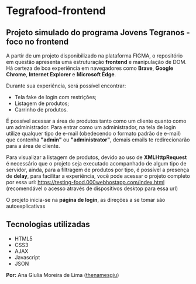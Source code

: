 # Tegrafood-frontend
## Projeto simulado do programa Jovens Tegranos - foco no frontend

A partir de um projeto disponibilizado na plataforma FIGMA, o repositório em questão apresenta uma estruturação **frontend** e manipulação de DOM. Há certeza de boa experiência em navegadores como **Brave**, **Google Chrome**, **Internet Explorer** e **Microsoft Edge**.

Durante sua experiência, será possível encontrar: 
- Tela fake de login com restrições; 
- Listagem de produtos; 
- Carrinho de produtos.

É possível acessar a área de produtos tanto como um cliente quanto como um administrador. Para entrar como um administrador, na tela de login utilize qualquer tipo de e-mail (obedecendo o formato padrão de e-mail) que contenha **"admin"** ou **"administrator"**, demais emails te redirecionarão para a área de cliente.

Para visualizar a listagem de produtos, devido ao uso de **XMLHttpRequest** é necessário que o projeto seja executado acompanhado de algum tipo de servidor, ainda, para a filtragem de produtos por tipo, é possível a presença de **delay**, para facilitar a experiência, você pode acessar o projeto completo por essa url: https://testing-food.000webhostapp.com/index.html (recomendável o acesso através de dispositivos desktop para essa url)

O projeto inicia-se na **página de login**, as direções a se tomar são autoexplicativas

## Tecnologias utilizadas
- HTML5
- CSS3
- AJAX
- Javascript
- JSON

**Por:** Ana Giulia Moreira de Lima (<a href="https://github.com/thenamesgiu">thenamesgiu</a>)
